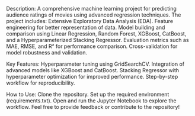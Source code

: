 Description:
A comprehensive machine learning project for predicting audience ratings of movies using advanced regression techniques. The project includes:
Extensive Exploratory Data Analysis (EDA).
Feature engineering for better representation of data.
Model building and comparison using Linear Regression, Random Forest, XGBoost, CatBoost, and a Hyperparameterized Stacking Regressor.
Evaluation metrics such as MAE, RMSE, and R² for performance comparison.
Cross-validation for model robustness and validation.

Key Features:
Hyperparameter tuning using GridSearchCV.
Integration of advanced models like XGBoost and CatBoost.
Stacking Regressor with hyperparameter optimization for improved performance.
Step-by-step workflow for reproducibility.

How to Use:
Clone the repository.
Set up the required environment (requirements.txt).
Open and run the Jupyter Notebook to explore the workflow.
Feel free to provide feedback or contribute to the repository!

